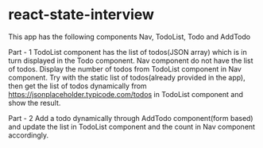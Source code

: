 # react-state-interview

This app has the following components
Nav, TodoList, Todo and AddTodo

Part - 1
TodoList component has the list of todos(JSON array) which is in turn displayed in the Todo component. 
Nav component do not have the list of todos. 
Display the number of todos from TodoList component in Nav component. 
Try with the static list of todos(already provided in the app), then get the list of todos dynamically from 
https://jsonplaceholder.typicode.com/todos in TodoList component and show the result. 

Part - 2
Add a todo dynamically through AddTodo component(form based) and update the list in TodoList component and the count in Nav component accordingly.
